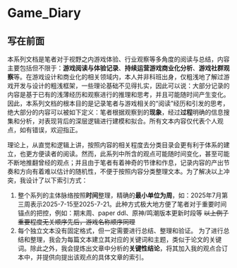 # Game_Diary

## 写在前面

本系列文档是笔者对于视野之内游戏体验、行业观察等多角度的阅读与总结，内容主要包括但不限于：**游戏阅读与体验记录**、**持续运营游戏商业化分析**、**游戏社群观察**等。在游戏设计和商业化的相关领域内，本人并非科班出身，仅粗浅地了解过游戏开发与设计的粗浅框架，一些理论基础不见得扎实，因此可以说：大部分记录的内容是基于已有的浅薄经历和观察进行的推理和思考，并且可能随时间产生变化。
因此，本系列文档的根本目的是记录笔者与游戏相关的“阅读”经历和引发的思考，绝大部分的内容可以被如下定义：笔者根据观察到的**现象**，经过**过程**明确的信息搜集和分析，对表现背后的深层逻辑进行建模和拟合。所有文本内容仅代表个人观点，如有错误，欢迎指正。

理论上，从直觉和逻辑上讲，按照内容的相关程度去分类目录会更有利于体系的建立，也更方便读者的阅读。然而，此系列中所含的观点可能随时间变化，甚至可能不断地推翻曾经的观点；并且由于笔者有着神奇的节律和作息，记录内容的产出节奏和方向有着难以估计的随机性，不便于按照内容分类整理文本。为了解决以上冲突，我设计了以下索引方式：

1. 整个系列的主体脉络按照**时间**整理，精确的**最小单位为周**，如：2025年7月第三周表示2025-7-15至2025-7-21。此种方式极大地方便了笔者对于重要时间锚点的把控，例如：期末周、paper ddl、原神/鸣潮版本更新时段等
~~以上例子重要程度无关顺序先后，游戏名称顺序同理~~
2. 每个独立文本没有固定格式，但一定需要进行总结、整理和验证。
为了进行总结和整理，我会为每篇文本建立其对应的关键词和主题，类似于论文的关键词。除此之外，我会提炼出文章中分析的**关键性结论**，将其加入我的观点合订本中，并提供向提出该观点的具体文章的索引。